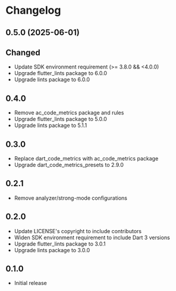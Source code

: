 # Changelog

## 0.5.0 (2025-06-01)

## Changed

- Update SDK environment requirement (>= 3.8.0 && <4.0.0)
- Upgrade flutter_lints package to 6.0.0
- Upgrade lints package to 6.0.0

## 0.4.0

- Remove ac_code_metrics package and rules
- Upgrade flutter_lints package to 5.0.0
- Upgrade lints package to 5.1.1

## 0.3.0

- Replace dart_code_metrics with ac_code_metrics package
- Upgrade dart_code_metrics_presets to 2.9.0

## 0.2.1

- Remove analyzer/strong-mode configurations

## 0.2.0

- Update LICENSE's copyright to include contributors
- Widen SDK environment requirement to include Dart 3 versions
- Upgrade flutter_lints package to 3.0.1
- Upgrade lints package to 3.0.0

## 0.1.0

- Initial release
